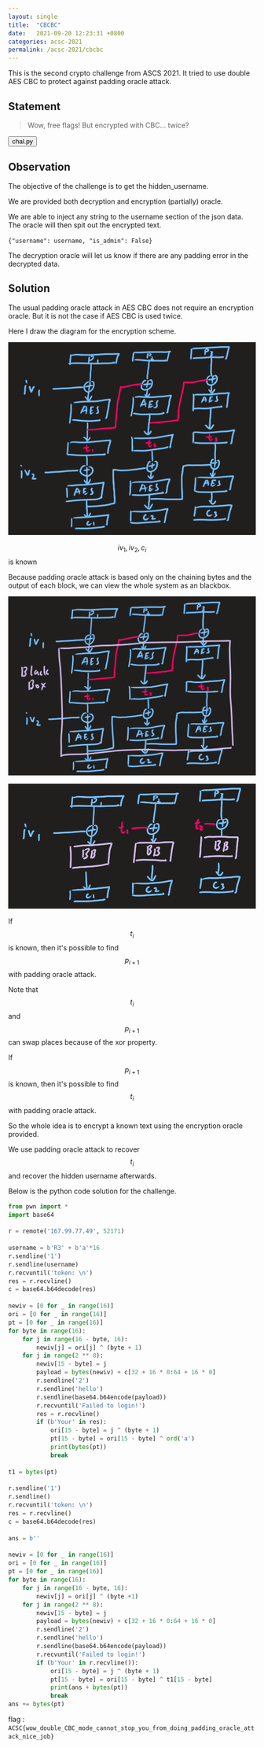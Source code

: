 ```yaml
---
layout: single
title:  "CBCBC"
date:   2021-09-20 12:23:31 +0800
categories: acsc-2021
permalink: /acsc-2021/cbcbc
---
```


This is the second crypto challenge from ASCS 2021. It tried to use double AES CBC to protect against padding oracle attack.

## Statement

>Wow, free flags! But encrypted with CBC... twice?

<button class="collapsible btn" id="data">chal.py</button>

<div class="content" id="datadata" style="display:none" markdown="1">

```python
#!/usr/bin/env python3

import base64
import json
import os
from Crypto.Cipher import AES
from Crypto.Util.Padding import pad, unpad
from secret import hidden_username, flag

key = os.urandom(16)
iv1 = os.urandom(16)
iv2 = os.urandom(16)


def encrypt(msg):
    aes1 = AES.new(key, AES.MODE_CBC, iv1)
    aes2 = AES.new(key, AES.MODE_CBC, iv2)
    enc = aes2.encrypt(aes1.encrypt(pad(msg, 16)))
    return iv1 + iv2 + enc


def decrypt(msg):
    iv1, iv2, enc = msg[:16], msg[16:32], msg[32:]
    aes1 = AES.new(key, AES.MODE_CBC, iv1)
    aes2 = AES.new(key, AES.MODE_CBC, iv2)
    msg = unpad(aes1.decrypt(aes2.decrypt(enc)), 16)
    return msg


def create_user():
    username = input("Your username: ")
    if username:
        data = {"username": username, "is_admin": False}
    else:
        # Default token
        data = {"username": hidden_username, "is_admin": True}
    token = encrypt(json.dumps(data).encode())
    print("Your token: ")
    print(base64.b64encode(token).decode())


def login():
    username = input("Your username: ")
    token = input("Your token: ").encode()
    try:
        data_raw = decrypt(base64.b64decode(token))
    except:
        print("Failed to login! Check your token again")
        return None

    try:
        data = json.loads(data_raw.decode())
    except:
        print("Failed to login! Your token is malformed")
        return None

    if "username" not in data or data["username"] != username:
        print("Failed to login! Check your username again")
        return None

    return data


def none_menu():
    print("1. Create user")
    print("2. Log in")
    print("3. Exit")

    try:
        inp = int(input("> "))
    except ValueError:
        print("Wrong choice!")
        return None

    if inp == 1:
        create_user()
        return None
    elif inp == 2:
        return login()
    elif inp == 3:
        exit(0)
    else:
        print("Wrong choice!")
        return None


def user_menu(user):
    print("1. Show flag")
    print("2. Log out")
    print("3. Exit")

    try:
        inp = int(input("> "))
    except ValueError:
        print("Wrong choice!")
        return None

    if inp == 1:
        if "is_admin" in user and user["is_admin"]:
            print(flag)
        else:
            print("No.")
        return user
    elif inp == 2:
        return None
    elif inp == 3:
        exit(0)
    else:
        print("Wrong choice!")
        return None


def main():
    user = None

    print("Welcome to CBCBC flag sharing service!")
    print("You can get the flag free!")
    print("This is super-duper safe from padding oracle attacks,")
    print("because it's using CBC twice!")
    print("=====================================================")

    while True:
        if user:
            user = user_menu(user)
        else:
            user = none_menu()


if __name__ == "__main__":
    main()

```
</div>

## Observation

The objective of the challenge is to get the hidden_username.

We are provided both decryption and encryption (partially) oracle.

We are able to inject any string to the username section of the json data. The oracle will then spit out the encrypted text.

`{"username": username, "is_admin": False}`

The decryption oracle will let us know if there are any padding error in the decrypted data.

## Solution

The usual padding oracle attack in AES CBC does not require an encryption oracle. But it is not the case if AES CBC is used twice.

Here I draw the diagram for the encryption scheme.

![CBCBC](/assets/images/acsc-2021/CBCBC.png)

$$iv_{1}, iv_{2}, c_{i}$$ is known

Because padding oracle attack is based only on the chaining bytes and the output of each block, we can view the whole system as an blackbox.

![CBCBC1](/assets/images/acsc-2021/CBCBC1.png)

![CBCBC2](/assets/images/acsc-2021/CBCBC2.png)

If $$t_{i}$$ is known, then it's possible to find $$p_{i+1}$$ with padding oracle attack.

Note that $$t_{i}$$ and $$p_{i+1}$$ can swap places because of the xor property. 

If $$p_{i+1}$$ is known, then it's possible to find $$t_{i}$$ with padding oracle attack.

So the whole idea is to encrypt a known text using the encryption oracle provided.

We use padding oracle attack to recover $$t_{i}$$ and recover the hidden username afterwards.

Below is the python code solution for the challenge.

```python
from pwn import *
import base64

r = remote('167.99.77.49', 52171)

username = b'R3' + b'a'*16
r.sendline('1')
r.sendline(username)
r.recvuntil('token: \n')
res = r.recvline()
c = base64.b64decode(res)

newiv = [0 for _ in range(16)]
ori = [0 for _ in range(16)]
pt = [0 for _ in range(16)]
for byte in range(16):
    for j in range(16 - byte, 16):
        newiv[j] = ori[j] ^ (byte + 1)
    for j in range(2 ** 8):
        newiv[15 - byte] = j
        payload = bytes(newiv) + c[32 + 16 * 0:64 + 16 * 0]
        r.sendline('2')
        r.sendline('hello')
        r.sendline(base64.b64encode(payload))
        r.recvuntil('Failed to login!')
        res = r.recvline()
        if (b'Your' in res):
            ori[15 - byte] = j ^ (byte + 1)
            pt[15 - byte] = ori[15 - byte] ^ ord('a')
            print(bytes(pt))
            break

t1 = bytes(pt)

r.sendline('1')
r.sendline()
r.recvuntil('token: \n')
res = r.recvline()
c = base64.b64decode(res)

ans = b''

newiv = [0 for _ in range(16)]
ori = [0 for _ in range(16)]
pt = [0 for _ in range(16)]
for byte in range(16):
    for j in range(16 - byte, 16):
        newiv[j] = ori[j] ^ (byte +1)
    for j in range(2 ** 8):
        newiv[15 - byte] = j
        payload = bytes(newiv) + c[32 + 16 * 0:64 + 16 * 0]
        r.sendline('2')
        r.sendline('hello')
        r.sendline(base64.b64encode(payload))
        r.recvuntil('Failed to login!')
        if (b'Your' in r.recvline()):
            ori[15 - byte] = j ^ (byte + 1)
            pt[15 - byte] = ori[15 - byte] ^ t1[15 - byte]
            print(ans + bytes(pt)) 
            break
ans += bytes(pt)
```

flag : `ACSC{wow_double_CBC_mode_cannot_stop_you_from_doing_padding_oracle_attack_nice_job}`
